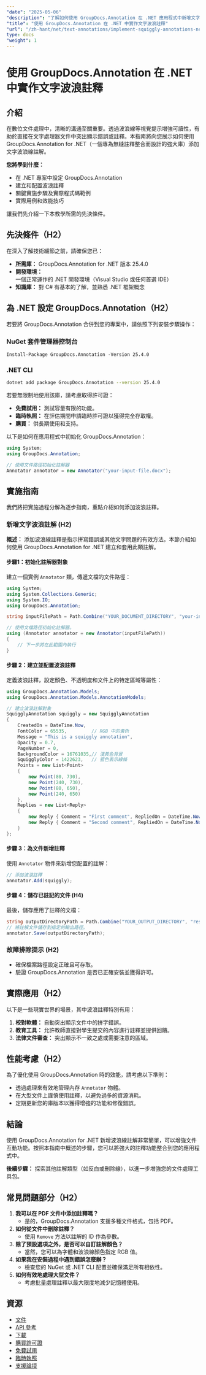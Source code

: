 ```yaml
---
"date": "2025-05-06"
"description": "了解如何使用 GroupDocs.Annotation 在 .NET 應用程式中新增文字波浪註釋，以提高文件的可讀性和回饋。"
"title": "使用 GroupDocs.Annotation 在 .NET 中實作文字波浪註釋"
"url": "/zh-hant/net/text-annotations/implement-squiggly-annotations-net-groupdocs/"
type: docs
"weight": 1
---
```


# 使用 GroupDocs.Annotation 在 .NET 中實作文字波浪註釋

## 介紹
在數位文件處理中，清晰的溝通至關重要。透過波浪線等視覺提示增強可讀性，有助於直接在文字處理器文件中突出顯示錯誤或註釋。本指南將向您展示如何使用 GroupDocs.Annotation for .NET（一個專為無縫註釋整合而設計的強大庫）添加文字波浪線註解。

**您將學到什麼：**
- 在 .NET 專案中設定 GroupDocs.Annotation
- 建立和配置波浪註釋
- 關鍵實施步驟及實際程式碼範例
- 實際用例和效能技巧

讓我們先介紹一下本教學所需的先決條件。

## 先決條件（H2）
在深入了解技術細節之前，請確保您已：

- **所需庫：** GroupDocs.Annotation for .NET 版本 25.4.0
- **開發環境：** 一個正常運作的 .NET 開發環境（Visual Studio 或任何首選 IDE）
- **知識庫：** 對 C# 有基本的了解，並熟悉 .NET 框架概念

## 為 .NET 設定 GroupDocs.Annotation（H2）
若要將 GroupDocs.Annotation 合併到您的專案中，請依照下列安裝步驟操作：

### NuGet 套件管理器控制台
```
Install-Package GroupDocs.Annotation -Version 25.4.0
```

### .NET CLI
```bash
dotnet add package GroupDocs.Annotation --version 25.4.0
```

若要無限制地使用該庫，請考慮取得許可證：
- **免費試用：** 測試容量有限的功能。
- **臨時執照：** 在評估期間申請臨時許可證以獲得完全存取權。
- **購買：** 供長期使用和支持。

以下是如何在應用程式中初始化 GroupDocs.Annotation：
```csharp
using System;
using GroupDocs.Annotation;

// 使用文件路徑初始化註解器
Annotator annotator = new Annotator("your-input-file.docx");
```

## 實施指南
我們將把實施過程分解為逐步指南，重點介紹如何添加波浪註釋。

### 新增文字波浪註解 (H2)
**概述：**
添加波浪線註釋是指示拼寫錯誤或其他文字問題的有效方法。本節介紹如何使用 GroupDocs.Annotation for .NET 建立和套用此類註解。

#### 步驟1：初始化註解器對象 
建立一個實例 `Annotator` 類，傳遞文檔的文件路徑：
```csharp
using System;
using System.Collections.Generic;
using System.IO;
using GroupDocs.Annotation;

string inputFilePath = Path.Combine("YOUR_DOCUMENT_DIRECTORY", "your-input-file.docx");

// 使用文檔路徑初始化註解器。
using (Annotator annotator = new Annotator(inputFilePath))
{
    // 下一步將在此範圍內執行
}
```

#### 步驟 2：建立並配置波浪註釋 
定義波浪註釋，設定顏色、不透明度和文件上的特定區域等屬性：
```csharp
using GroupDocs.Annotation.Models;
using GroupDocs.Annotation.Models.AnnotationModels;

// 建立波浪註解對象
SquigglyAnnotation squiggly = new SquigglyAnnotation
{
    CreatedOn = DateTime.Now,
    FontColor = 65535,         // RGB 中的黃色
    Message = "This is a squiggly annotation",
    Opacity = 0.7,
    PageNumber = 0,
    BackgroundColor = 16761035,// 淺黃色背景
    SquigglyColor = 1422623,   // 藍色表示線條
    Points = new List<Point>
    {
        new Point(80, 730),
        new Point(240, 730),
        new Point(80, 650),
        new Point(240, 650)
    },
    Replies = new List<Reply>
    {
        new Reply { Comment = "First comment", RepliedOn = DateTime.Now },
        new Reply { Comment = "Second comment", RepliedOn = DateTime.Now }
    }
};
```

#### 步驟 3：為文件新增註釋 
使用 `Annotator` 物件來新增您配置的註解：
```csharp
// 添加波浪註釋
annotator.Add(squiggly);
```

#### 步驟 4：儲存已註記的文件 (H4)
最後，儲存應用了註釋的文檔：
```csharp
string outputDirectoryPath = Path.Combine("YOUR_OUTPUT_DIRECTORY", "result" + Path.GetExtension(inputFilePath));
// 將註解文件儲存到指定的輸出路徑。
annotator.Save(outputDirectoryPath);
```

### 故障排除提示 (H2)
- 確保檔案路徑設定正確且可存取。
- 驗證 GroupDocs.Annotation 是否已正確安裝並獲得許可。

## 實際應用（H2）
以下是一些現實世界的場景，其中波浪註釋特別有用：
1. **校對軟體：** 自動突出顯示文件中的拼字錯誤。
2. **教育工具：** 允許教師直接對學生提交的內容進行註釋並提供回饋。
3. **法律文件審查：** 突出顯示不一致之處或需要注意的區域。

## 性能考慮（H2）
為了優化使用 GroupDocs.Annotation 時的效能，請考慮以下準則：
- 透過處理來有效地管理內存 `Annotator` 物體。
- 在大型文件上謹慎使用註釋，以避免過多的資源消耗。
- 定期更新您的庫版本以獲得增強的功能和修復錯誤。

## 結論
使用 GroupDocs.Annotation for .NET 新增波浪線註解非常簡單，可以增強文件互動功能。按照本指南中概述的步驟，您可以將強大的註釋功能整合到您的應用程式中。

**後續步驟：**
探索其他註解類型（如反白或刪除線），以進一步增強您的文件處理工具包。

## 常見問題部分（H2）
1. **我可以在 PDF 文件中添加註釋嗎？**
   - 是的，GroupDocs.Annotation 支援多種文件格式，包括 PDF。
2. **如何從文件中刪除註釋？**
   - 使用 `Remove` 方法以註解的 ID 作為參數。
3. **除了預設選項之外，是否可以自訂註解顏色？**
   - 當然，您可以為字體和波浪線顏色指定 RGB 值。
4. **如果我在安裝過程中遇到錯誤怎麼辦？**
   - 檢查您的 NuGet 或 .NET CLI 配置並確保滿足所有相依性。
5. **如何有效地處理大型文件？**
   - 考慮批量處理註釋以最大限度地減少記憶體使用。

## 資源
- [文件](https://docs.groupdocs.com/annotation/net/)
- [API 參考](https://reference.groupdocs.com/annotation/net/)
- [下載](https://releases.groupdocs.com/annotation/net/)
- [購買許可證](https://purchase.groupdocs.com/buy)
- [免費試用](https://releases.groupdocs.com/annotation/net/)
- [臨時執照](https://purchase.groupdocs.com/temporary-license/)
- [支援論壇](https://forum.groupdocs.com/c/annotation/)